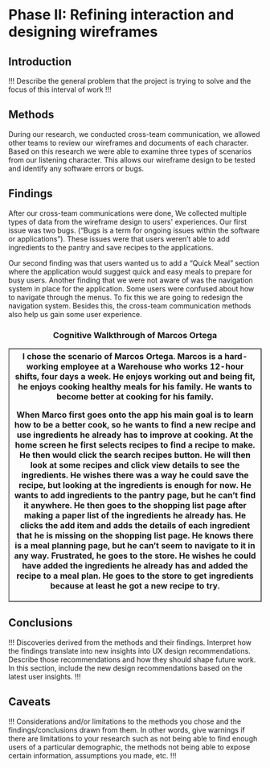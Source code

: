 # Phase II: Refining interaction and designing wireframes

## Introduction

!!! Describe the general problem that the project is trying to solve and the focus of this interval of work !!!

## Methods

During our research, we conducted cross-team communication, we allowed other teams to review our wireframes and documents of each character. Based on this research we were able to examine three types of scenarios from our listening character. This allows our wireframe design to be tested and identify any software errors or bugs.
## Findings

After our cross-team communications were done, We collected multiple types of data from the wireframe design to users' experiences. Our first issue was two bugs. (“Bugs is a term for ongoing issues within the software or applications”). These issues were that users weren’t able to add ingredients to the pantry and save recipes to the applications. 

Our second finding was that users wanted us to add a “Quick Meal” section where the application would suggest quick and easy meals to prepare for busy users. Another finding that we were not aware of was the navigation system in place for the application. Some users were confused about how to navigate through the menus. To fix this we are going to redesign the navigation system. Besides this, the cross-team communication methods also help us gain some user experience.

<div align="center">
<h3> Cognitive Walkthrough of Marcos Ortega </h3>
</div>
<table border="1">
  <thead>
    <tr>
      <th rowspan="1"> I chose the scenario of Marcos Ortega. Marcos is a hard-working employee at a
Warehouse who works 12-hour shifts, four days a week. He enjoys working out and
being fit, he enjoys cooking healthy meals for his family. He wants to become better at
cooking for his family.
        
When Marco first goes onto the app his main goal is to learn how to be a better cook, so
he wants to find a new recipe and use ingredients he already has to improve at cooking.
At the home screen he first selects recipes to find a recipe to make. He then would click
the search recipes button. He will then look at some recipes and click view details to
see the ingredients. He wishes there was a way he could save the recipe, but looking
at the ingredients is enough for now. He wants to add ingredients to the pantry page,
but he can’t find it anywhere. He then goes to the shopping list page after making a
paper list of the ingredients he already has. He clicks the add item and adds the details
of each ingredient that he is missing on the shopping list page. He knows there is a
meal planning page, but he can’t seem to navigate to it in any way. Frustrated, he goes
to the store. He wishes he could have added the ingredients he already has and added
the recipe to a meal plan. He goes to the store to get ingredients because at least he
got a new recipe to try. </th>
    </tr>
  </tbody>
</table>


## Conclusions

!!! Discoveries derived from the methods and their findings. Interpret how the findings translate into new insights into UX design recommendations. Describe those recommendations and how they should shape future work. In this section, include the new design recommendations based on the latest user insights. !!!

## Caveats

!!! Considerations and/or limitations to the methods you chose and the findings/conclusions drawn from them. In other words, give warnings if there are limitations to your research such as not being able to find enough users of a particular demographic, the methods not being able to expose certain information, assumptions you made, etc. !!!
